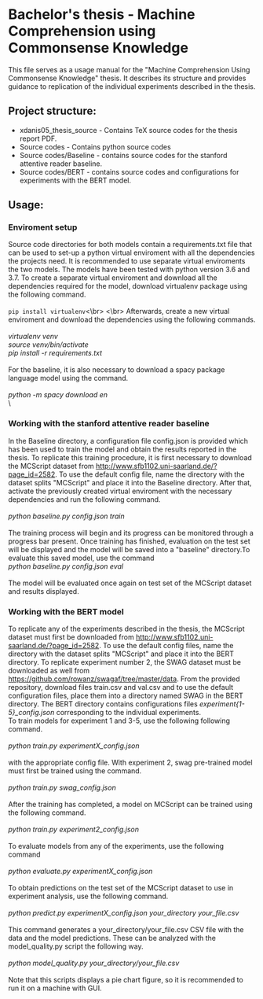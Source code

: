 # Bachelor's thesis - Machine Comprehension using Commonsense Knowledge
This file serves as a usage manual for the "Machine Comprehension Using Commonsense Knowledge" thesis. It describes its structure and provides guidance to replication of the individual experiments described in the thesis.


## Project structure:
- xdanis05_thesis_source - Contains TeX source codes for the thesis report PDF.
- Source codes - Contains python source codes
- Source codes/Baseline - contains source codes for the stanford attentive reader baseline.
- Source codes/BERT - contains source codes and configurations for experiments with the BERT model.



## Usage:
### Enviroment setup
Source code directories for both models contain a requirements.txt file that can be used to set-up a python virtual enviroment with all the dependencies the projects need. It is recommended to use separate virtual enviroments the two models. The models have been tested with python version 3.6 and 3.7. To create a separate virtual enviroment and download all the dependencies required for the model, download virtualenv package using the following command.\
\
```pip install virtualenv```<\br>
<\br>
Afterwards, create a new virtual enviroment and download the dependencies using the following commands.\
\
*virtualenv venv\
source venv/bin/activate\
pip install -r requirements.txt*\
\
For the baseline, it is also necessary to download a spacy package language model using the command.\
\
*python -m spacy download en*\
\
### Working with the stanford attentive reader baseline
In the Baseline directory, a configuration file config.json is provided which has been used to train the model and obtain the results reported in the thesis. To replicate this training procedure, it is first necessary to download the MCScript dataset from http://www.sfb1102.uni-saarland.de/?page_id=2582. To use the default config file, name the directory with the dataset splits "MCScript" and place it into the Baseline directory. After that, activate the previously created virtual enviroment with the necessary dependencies and run the following command.\
\
*python baseline.py config.json train*\
\
The training process will begin and its progress can be monitored through a progress bar present. Once training has finished, evaluation on the test set will be displayed and the model will be saved into a "baseline" directory.To evaluate this saved model, use the command
\
*python baseline.py config.json eval*\
\
The model will be evaluated once again on test set of the MCScript dataset and results displayed.

### Working with the BERT model
To replicate any of the experiments described in the thesis, the MCScript dataset must first be downloaded from http://www.sfb1102.uni-saarland.de/?page_id=2582. To use the default config files, name the directory with the dataset splits "MCScript" and place it into the BERT directory. To replicate experiment number 2, the SWAG dataset must be downloaded as well from https://github.com/rowanz/swagaf/tree/master/data. From the provided repository, download files train.csv and val.csv and to use the default configuration files, place them into a directory named SWAG in the BERT directory. The BERT directory contains configurations files *experiment{1-5}_config.json* corresponding to the individual experiments.\
To train models for experiment 1 and 3-5, use the following following command.\
\
*python train.py experimentX_config.json*\
\
with the appropriate config file. With experiment 2, swag pre-trained model must first be trained using the command.\
\
*python train.py swag_config.json*\
\
After the training has completed, a model on MCScript can be trained using the following command.\
\
*python train.py experiment2_config.json*\
\
To evaluate models from any of the experiments, use the following command\
\
*python evaluate.py experimentX_config.json*\
\
To obtain predictions on the test set of the MCScript dataset to use in experiment analysis, use the following command. \
\
*python predict.py experimentX_config.json your_directory your_file.csv*\
\
This command generates a your_directory/your_file.csv CSV file with the data and the model predictions. These can be analyzed with the model_quality.py script the following way.\
\
*python model_quality.py your_directory/your_file.csv*\
\
Note that this scripts displays a pie chart figure, so it is recommended to run it on a machine with GUI.
